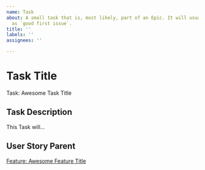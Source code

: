 ```yaml
---
name: Task
about: A small task that is, most likely, part of an Epic. It will usually be labeled
  as `good first issue`.
title: ''
labels: ''
assignees: ''

---
```


<!-- Issue title should mirror the Task Title. -->

# Task Title

Task: Awesome Task Title

## Task Description

This Task will...

## User Story Parent

<!-- The link below should link to its User Story Parent. -->

[Feature: Awesome Feature Title](https://github.com/username/repository-name/issues/1)
